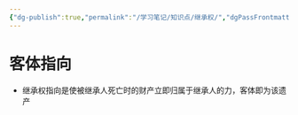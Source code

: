 ```yaml
---
{"dg-publish":true,"permalink":"/学习笔记/知识点/继承权/","dgPassFrontmatter":true}
---
```


# 客体指向
- 继承权指向是使被继承人死亡时的财产立即归属于继承人的力，客体即为该遗产